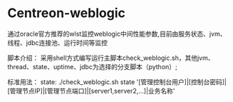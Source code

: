 # Centreon-weblogic
通过oracle官方推荐的wlst监控weblogic中间性能参数,目前由服务状态、jvm、线程、jdbc连接池、运行时间等监控

脚本介绍：
采用shell方式编写运行主脚本check_weblogic.sh，其他jvm、thread、state、uptime、jdbc为选择的分支脚本（python）;

标准用法：
state:
./check_weblogic.sh state '[管理控制台用户]|[控制台密码]|[管理节点IP]|[管理节点端口]|[server1,server2,…]|业务名称'


